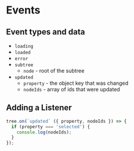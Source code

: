 # Events

## Event types and data

* `loading`
* `loaded`
* `error`
* `subtree`
  * `node` - root of the subtree
* `updated`
  * `property` - the object key that was changed
  * `nodeIds` - array of ids that were updated


## Adding a Listener

```JavaScript
tree.on(`updated` ({ property, nodeIds }) => {
  if (property === 'selected') {
    console.log(nodeIds);
  }
});
```
